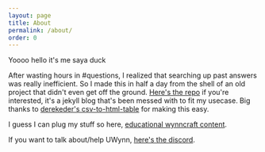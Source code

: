 ```yaml
---
layout: page
title: About
permalink: /about/
order: 0
---
```


Yoooo hello it's me saya duck

After wasting hours in #questions, I realized that searching up past answers was really inefficient. So I made this in half a day from the shell of an old project that didn't even get off the ground. [Here's the repo](https://github.com/UWynn/UWynn.github.io) if you're interested, it's a jekyll blog that's been messed with to fit my usecase. Big thanks to [derekeder's csv-to-html-table](https://github.com/derekeder/csv-to-html-table) for making this easy.


I guess I can plug my stuff so here, [educational wynncraft content](https://www.youtube.com/c/SayaDuck).



If you want to talk about/help UWynn, [here's the discord](https://discord.gg/qMZEmqm7Zh).


